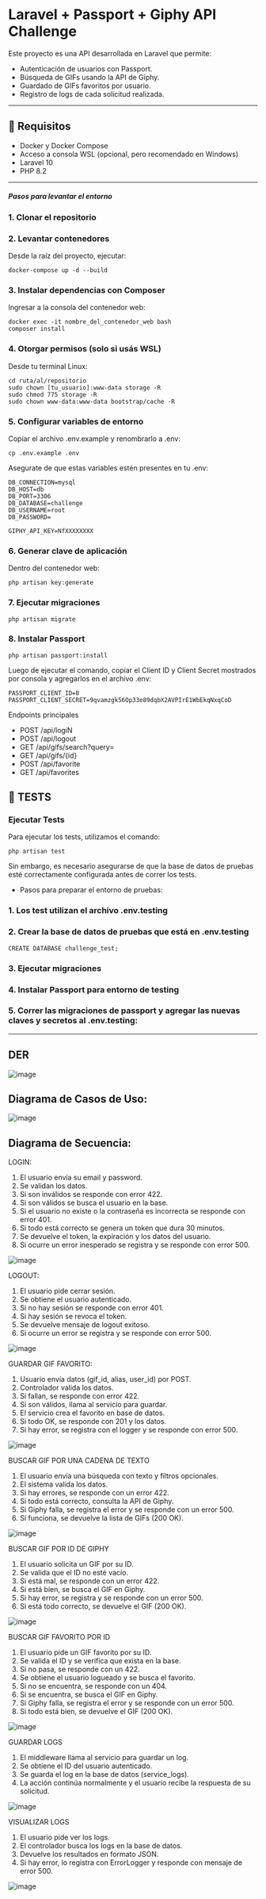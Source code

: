 # Laravel + Passport + Giphy API Challenge

Este proyecto es una API desarrollada en Laravel que permite:

- Autenticación de usuarios con Passport.
- Búsqueda de GIFs usando la API de Giphy.
- Guardado de GIFs favoritos por usuario.
- Registro de logs de cada solicitud realizada.

---

## 🚀 Requisitos

- Docker y Docker Compose
- Acceso a consola WSL (opcional, pero recomendado en Windows)
- Laravel 10
- PHP 8.2

---

##### Pasos para levantar el entorno

### 1. Clonar el repositorio

### 2. Levantar contenedores
Desde la raíz del proyecto, ejecutar:
```
docker-compose up -d --build
```

### 3. Instalar dependencias con Composer
Ingresar a la consola del contenedor web:

```
docker exec -it nombre_del_contenedor_web bash
composer install
```

### 4. Otorgar permisos (solo si usás WSL)
Desde tu terminal Linux:
```
cd ruta/al/repositorio
sudo chown [tu_usuario]:www-data storage -R
sudo chmod 775 storage -R
sudo chown www-data:www-data bootstrap/cache -R
```

### 5. Configurar variables de entorno
Copiar el archivo .env.example y renombrarlo a .env:
```
cp .env.example .env
```
Asegurate de que estas variables estén presentes en tu .env:
```
DB_CONNECTION=mysql
DB_HOST=db
DB_PORT=3306
DB_DATABASE=challenge
DB_USERNAME=root
DB_PASSWORD=

GIPHY_API_KEY=NfXXXXXXXX
```

### 6. Generar clave de aplicación
Dentro del contenedor web:
```
php artisan key:generate
```

### 7. Ejecutar migraciones
```
php artisan migrate
```
### 8. Instalar Passport
```
php artisan passport:install
```
Luego de ejecutar el comando, copiar el Client ID y Client Secret mostrados por consola y agregarlos en el archivo .env:
```
PASSPORT_CLIENT_ID=8
PASSPORT_CLIENT_SECRET=9qvamzgk56Op33e89dqbX2AVPIrE1WbEkqNxqCoD
```

Endpoints principales
- POST /api/logiN
- POST /api/logout
- GET /api/gifs/search?query=
- GET /api/gifs/{id}
- POST /api/favorite
- GET /api/favorites


## 🧪 TESTS
### Ejecutar Tests
Para ejecutar los tests, utilizamos el comando:
```
php artisan test
```
Sin embargo, es necesario asegurarse de que la base de datos de pruebas esté correctamente configurada antes de correr los tests.
- Pasos para preparar el entorno de pruebas:
### 1. Los test utilizan el archivo .env.testing
### 2. Crear la base de datos de pruebas que está en .env.testing
```
CREATE DATABASE challenge_test;
```
### 3. Ejecutar migraciones
### 4. Instalar Passport para entorno de testing
### 5. Correr las migraciones de passport y agregar las nuevas claves y secretos al .env.testing:

----------------------------------------------------------------------------------------------------
## DER
![image](https://github.com/user-attachments/assets/6feebe12-3a04-46f7-b736-23a2b3e72d0a)

## Diagrama de Casos de Uso:
![image](https://github.com/user-attachments/assets/6e513458-0023-4e02-809f-0f7a1e854f76)

## Diagrama de Secuencia:
LOGIN:
1. El usuario envía su email y password.
2. Se validan los datos.
3. Si son inválidos se responde con error 422.
4. Si son válidos se busca el usuario en la base.
5. Si el usuario no existe o la contraseña es incorrecta se responde con error 401.
6. Si todo está correcto se genera un token que dura 30 minutos.
7. Se devuelve el token, la expiración y los datos del usuario.
8. Si ocurre un error inesperado se registra y se responde con error 500.

![image](https://github.com/user-attachments/assets/07f9684b-9db6-4f74-aafe-ccf418bf9f46)

LOGOUT:
1. El usuario pide cerrar sesión.
2. Se obtiene el usuario autenticado.
3. Si no hay sesión se responde con error 401.
4. Si hay sesión se revoca el token.
5. Se devuelve mensaje de logout exitoso.
6. Si ocurre un error se registra y se responde con error 500.

![image](https://github.com/user-attachments/assets/34b9bd4a-1974-44a0-b9fa-629642185526)

GUARDAR GIF FAVORITO:
1. Usuario envía datos (gif_id, alias, user_id) por POST.
2. Controlador valida los datos.
3. Si fallan, se responde con error 422.
4. Si son válidos, llama al servicio para guardar.
5. El servicio crea el favorito en base de datos.
6. Si todo OK, se responde con 201 y los datos.
7. Si hay error, se registra con el logger y se responde con error 500.

![image](https://github.com/user-attachments/assets/d587249b-d485-4ae3-88cd-786f9d64562a)

BUSCAR GIF POR UNA CADENA DE TEXTO
1. El usuario envía una búsqueda con texto y filtros opcionales.
2. El sistema valida los datos.
3. Si hay errores, se responde con un error 422.
4. Si todo está correcto, consulta la API de Giphy.
5. Si Giphy falla, se registra el error y se responde con un error 500.
6. Si funciona, se devuelve la lista de GIFs (200 OK).

![image](https://github.com/user-attachments/assets/37375821-2ec7-4b70-a0ee-fce63509659f)

BUSCAR GIF POR ID DE GIPHY
1. El usuario solicita un GIF por su ID.
2. Se valida que el ID no esté vacío.
3. Si está mal, se responde con un error 422.
4. Si está bien, se busca el GIF en Giphy.
5. Si hay error, se registra y se responde con un error 500.
6. Si está todo correcto, se devuelve el GIF (200 OK).

![image](https://github.com/user-attachments/assets/6d650a29-8b0b-470e-9b94-0d6be516d925)

BUSCAR GIF FAVORITO POR ID

1. El usuario pide un GIF favorito por su ID.
2. Se valida el ID y se verifica que exista en la base.
3. Si no pasa, se responde con un 422.
4. Se obtiene el usuario logueado y se busca el favorito.
5. Si no se encuentra, se responde con un 404.
6. Si se encuentra, se busca el GIF en Giphy.
7. Si Giphy falla, se registra el error y se responde con un error 500.
8. Si todo está bien, se devuelve el GIF (200 OK).

![image](https://github.com/user-attachments/assets/fc2a481f-f7f2-49a2-9923-d32ac535c082)

GUARDAR LOGS

1. El middleware llama al servicio para guardar un log.
2. Se obtiene el ID del usuario autenticado.
3. Se guarda el log en la base de datos (service_logs).
4. La acción continúa normalmente y el usuario recibe la respuesta de su solicitud.

![image](https://github.com/user-attachments/assets/b66133c2-3c3b-400a-a48e-d9cd7d8cef53)

VISUALIZAR LOGS

1. El usuario pide ver los logs.
2. El controlador busca los logs en la base de datos.
3. Devuelve los resultados en formato JSON.
4. Si hay error, lo registra con ErrorLogger y responde con mensaje de error 500.
 
![image](https://github.com/user-attachments/assets/dd40c270-3dd8-4c2e-82ec-534c94a754e4)











